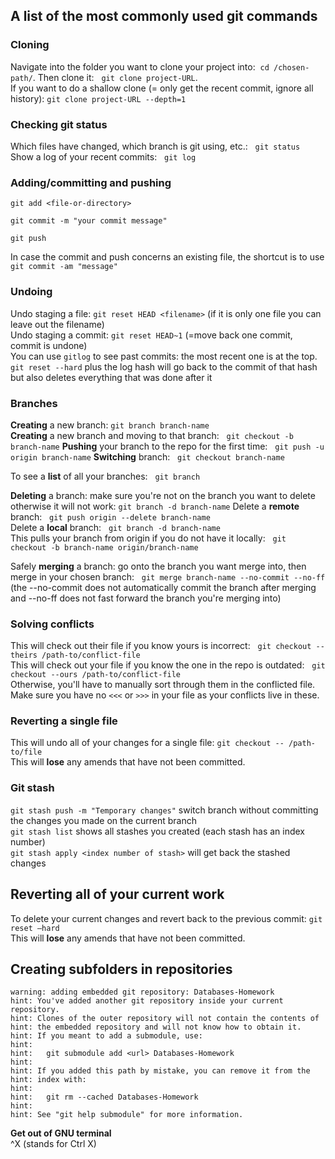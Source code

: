 ## A list of the most commonly used git commands
### Cloning
Navigate into the folder you want to clone your project into:  `cd /chosen-path/`. Then clone it:   `git clone project-URL`.  
If you want to do a shallow clone (= only get the recent commit, ignore all history): `git clone project-URL --depth=1`

### Checking git status
Which files have changed, which branch is git using, etc.:   `git status`  
Show a log of your recent commits:   `git log`

### Adding/committing and pushing
```
git add <file-or-directory>

git commit -m "your commit message"

git push 
```
In case the commit and push concerns an existing file, the shortcut is to use `git commit -am "message"`  

### Undoing
Undo staging a file: `git reset HEAD <filename>` (if it is only one file you can leave out the filename)  
Undo staging a commit: `git reset HEAD~1` (=move back one commit, commit is undone)  
You can use `gitlog` to see past commits: the most recent one is at the top.  
`git reset --hard` plus the log hash will go back to the commit of that hash but also deletes everything that was done after it  


### Branches
**Creating** a new branch: `git branch branch-name`  
**Creating** a new branch and moving to that branch:   `git checkout -b branch-name`
**Pushing** your branch to the repo for the first time:   `git push -u origin branch-name`
**Switching** branch:   `git checkout branch-name`

To see a **list** of all your branches:   `git branch`

**Deleting** a branch: make sure you're not on the branch you want to delete otherwise it will not work: `git branch -d branch-name`
Delete a **remote** branch:   `git push origin --delete branch-name`  
Delete a **local** branch:   `git branch -d branch-name`  
This pulls your branch from origin if you do not have it locally:   `git checkout -b branch-name origin/branch-name`

Safely **merging** a branch: go onto the branch you want merge into, then merge in your chosen branch:  
`git merge branch-name --no-commit --no-ff`  
(the --no-commit does not automatically commit the branch after merging and --no-ff does not fast forward the branch you're merging into)

### Solving conflicts
This will check out their file if you know yours is incorrect:   `git checkout --theirs /path-to/conflict-file`  
This will check out your file if you know the one in the repo is outdated:   `git checkout --ours /path-to/conflict-file`  
Otherwise, you'll have to manually sort through them in the conflicted file. Make sure you have no `<<<` or `>>>` in your file as your conflicts live in these.

### Reverting a single file
This will undo all of your changes for a single file: `git checkout -- /path-to/file`  
This will **lose** any amends that have not been committed.

### Git stash  
`git stash push -m "Temporary changes"` switch branch without committing the changes you made on the current branch  
`git stash list` shows all stashes you created (each stash has an index number)  
`git stash apply <index number of stash>` will get back the stashed changes  

## Reverting all of your current work
To delete your current changes and revert back to the previous commit: `git reset –hard`  
This will **lose** any amends that have not been committed.  

## Creating subfolders in repositories
```
warning: adding embedded git repository: Databases-Homework
hint: You've added another git repository inside your current repository.
hint: Clones of the outer repository will not contain the contents of
hint: the embedded repository and will not know how to obtain it.
hint: If you meant to add a submodule, use:
hint: 
hint:   git submodule add <url> Databases-Homework
hint: 
hint: If you added this path by mistake, you can remove it from the
hint: index with:
hint: 
hint:   git rm --cached Databases-Homework
hint: 
hint: See "git help submodule" for more information.
```  
**Get out of GNU terminal**  
^X (stands for Ctrl X)